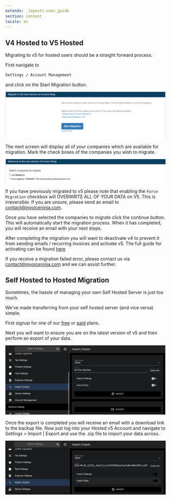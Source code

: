 ```yaml
---
extends: _layouts.user_guide 
section: content
locale: en
---
```


## V4 Hosted to V5 Hosted

Migrating to v5 for hosted users should be a straight forward process.

First navigate to

```bash
Settings / Account Management
```

and click on the Start Migration button.

![alt text](/assets/images/hosted-migration/hosted_migration_step_1.png "Step 2")

The next screen will display all of your companies which are available for migration. Mark the check boxes of the companies you wish to migrate.

![alt text](/assets/images/hosted-migration/hosted_migration_step_2.png "Step 2")

<x-warning>If you have previously migrated to v5 please note that enabling the `Force Migration` checkbox will OVERWRITE ALL OF YOUR DATA on V5. This is irreversible. If you are unsure, please send an email to contact@invoiceninja.com.</x-warning>

Once you have selected the companies to migrate click the continue button. This will automatically start the migration process. When it has completed, you will receive an email with your next steps.

After completing the migration you will want to deactivate v4 to prevent it from sending emails / recurring invoices and activate v5. The full guide for activating can be found [here](https://invoiceninja.github.io/docs/hosted-activate/)

<x-info>If you receive a migration failed error, please contact us via contact@invoiceninja.com and we can assist further.</x-info>

## Self Hosted to Hosted Migration

Sometimes, the hassle of managing your own Self Hosted Server is just too much. 

We've made transferring from your self hosted server (and vice versa) simple.

First signup for one of our [free](https://invoiceninja.invoicing.co/client/subscriptions/VolejRejNm/purchase) or [paid](https://invoiceninja.invoicing.co/client/subscriptions/7LDdwRb1YK/purchase) plans.

Next you will want to ensure you are on the latest version of v5 and then perform an export of your data.

![alt text](/assets/images/hosted-migration/v5-export.png "Export")

Once the export is completed you will receive an email with a download link to the backup file. Now just log into your Hosted v5 Account and navigate to Settings > Import | Export and use the .zip file to import your data across.

![alt text](/assets/images/hosted-migration/v5-import.png "Import")
